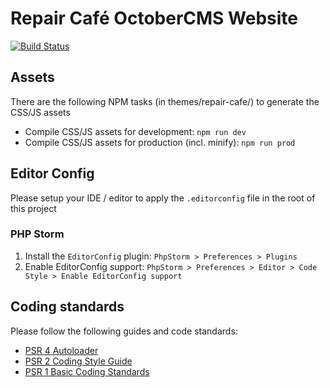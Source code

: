 # Repair Café OctoberCMS Website

[![Build Status](https://travis-ci.org/repair-cafe/website.svg?branch=master)](https://travis-ci.org/repair-cafe/website)

## Assets

There are the following NPM tasks (in themes/repair-cafe/) to generate the CSS/JS assets

* Compile CSS/JS assets for development: `npm run dev`
* Compile CSS/JS assets for production (incl. minify): `npm run prod`

## Editor Config

Please setup your IDE / editor to apply the `.editorconfig` file in the root of this project

### PHP Storm

1. Install the `EditorConfig` plugin: `PhpStorm > Preferences > Plugins`
1. Enable EditorConfig support: `PhpStorm > Preferences > Editor > Code Style > Enable EditorConfig support`

## Coding standards

Please follow the following guides and code standards:

* [PSR 4 Autoloader](https://github.com/php-fig/fig-standards/blob/master/accepted/PSR-4-autoloader.md)
* [PSR 2 Coding Style Guide](https://github.com/php-fig/fig-standards/blob/master/accepted/PSR-2-coding-style-guide.md)
* [PSR 1 Basic Coding Standards](https://github.com/php-fig/fig-standards/blob/master/accepted/PSR-1-basic-coding-standard.md)
